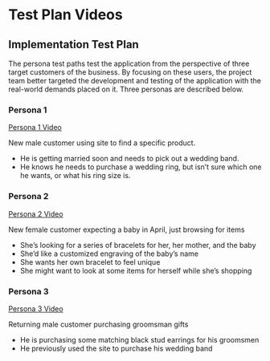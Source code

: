 # Test Plan Videos

## Implementation Test Plan
The persona test paths test the application from the perspective of three target customers of the business.  By focusing on these users, the project team better targeted the development and testing of the application with the real-world demands placed on it.  Three personas are described below.

### Persona 1
[Persona 1 Video](https://youtu.be/JTOYhzku-S0)

New male customer using site to find a specific product.
- He is getting married soon and needs to pick out a wedding band.  
- He knows he needs to purchase a wedding ring, but isn’t sure which one he wants, or what his ring size is.

### Persona 2
[Persona 2 Video](https://youtu.be/M0GgMxB-N8o)

New female customer expecting a baby in April, just browsing for items
- She’s looking for a series of bracelets for her, her mother, and the baby
- She’d like a customized engraving of the baby’s name
- She wants her own bracelet to feel unique 
- She might want to look at some items for herself while she’s shopping

### Persona 3
[Persona 3 Video](https://youtu.be/N8nQjVFqV_g)

Returning male customer purchasing groomsman gifts
- He is purchasing some matching black stud earrings for his groomsmen
- He previously used the site to purchase his wedding band
